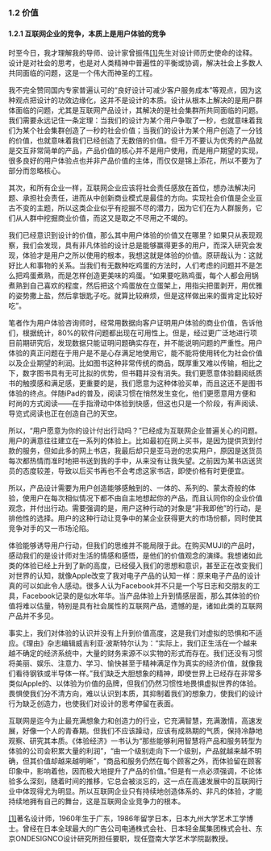### 1.2 价值

#### 1.2.1 互联网企业的竞争，本质上是用户体验的竞争

时至今日，我才理解我的导师、设计家曾振伟[[1]](part0137.xhtml#ch1-back)先生对设计师历史使命的诠释。设计是对社会的思考，也是对人类精神中普遍性的平衡或协调，解决社会上多数人共同面临的问题，这是一个伟大而神圣的工程。

我不完全赞同国内专家普遍认可的“良好设计可减少客户服务成本”等观点，因为这种观点把设计的功效边缘化，这并不是设计的本质。设计从根本上解决的是用户群体面临的问题，尤其是互联网产品设计，其解决的是社会集群所共同面临的问题。我们需要永远记住一条定理：当我们的设计为某个用户争取了一秒，也就意味着我们为某个社会集群创造了一秒的社会价值；当我们的设计为某个用户创造了一分钱的价值，也就意味着我们已经创造了无数倍的价值。但千万不要认为优秀的产品就是交互非常简单的产品，产品价值的核心并不是用户使用，而是用户期望的实现，很多良好的用户体验点也并非产品价值的主体，而仅仅是锦上添花，所以不要为了部分而忽略核心。

其次，和所有企业一样，互联网企业应该将社会责任感放在首位，想办法解决问题、承担社会责任，进而从中创新商业模式是最佳的方向。实现社会价值是企业亘古不变的主题，所以这类企业似乎有挖掘不尽的潜力，因为它们在为人群服务，它们从人群中挖掘商业价值，而这又是取之不尽用之不竭的。

我们已经意识到设计的价值，那么其中用户体验的价值又在哪里？如果只从表现观察，我们会发现，具有非凡体验的设计总是能够赢得更多的用户，而深入研究会发现，体验才是用户之所以使用的根本，我想这就是体验的价值。原研哉认为：这就好比人和事物的关系。当我们有无数种吃鸡蛋的方法时，人们考虑的问题并不是怎么把鸡蛋煮熟，而是怎样创造更美味的鸡蛋。“如果要吃熟鸡蛋，每个人都会用锅煮熟到自己喜欢的程度，然后把这个鸡蛋放在立蛋架上，用指尖把蛋剥开，用优雅的姿势撒上盐，然后拿银匙子吃。就算比较麻烦，但是这样做出来的蛋肯定比较好吃”。

笔者作为用户体验咨询师时，经常用数据向客户证明用户体验的商业价值，告诉他们，根据统计，80%的软件问题都出现在可用性上。但是，经过更广泛地进行项目前期研究后，发现数据只能证明问题确实存在，并不能说明问题的严重性。用户体验的真正问题在于用户是不是心存满足地使用它，能不能将使用转化为社会价值以及企业期望的利润。比如图书这种非常传统的商品，既厚重又难以传输，相比之下，数字图书具有无可比拟的优势，但书籍并没有消失。我们更愿意体验翻阅纸质书的触摸感和满足感，更重要的是，我们愿意为这种体验买单，而且这还不是图书体验的终点。伴随iPad的普及，阅读习惯在悄然发生变化，他们更愿意用方便和时尚的方式阅读——在手指滑动中体验到快感，但这也只是一个阶段，有声阅读、导览式阅读也正在创造自己的天空。

所以，“用户愿意为你的设计付出行动吗？”已经成为互联网企业普遍关心的问题。用户的满意往往建立在一系列的体验上。比如最初在网上买书，是因为提供货到付款的服务，但如此多的网上书店，我最后却只是亚马逊的忠实用户，原因是送货员每次都热情而准时地把书送到我的手中，从来没有让我失望。之前因为某书店送货员的态度较差，导致以后买书再也不会考虑这家书店，即使价格有时更便宜。

所以，产品设计需要为用户创造能够感触到的、一体的、系列的、蒙太奇般的体验，使用户在每次相似情况下都不由自主地想起你的产品，而且认同你的企业价值观念，并付出行动。需要强调的是，用户这种行动的对象是“非我即他”的行动，是排他性的选择。用户的这种行动让竞争中的某企业获得更大的市场份额，同时使其竞争对手的又一市场沦陷。

体验能够诱导用户行动，但我们的思维并不能局限于此。在购买MUJI的产品时，感动我们的是设计师对生活的情感和感悟，是他们的价值观念的演绎。我想诸如此类的体验已经上升到了新的高度，已经侵入我们的思想和意识，甚至正在改变我们对世界的认知，就像Apple改变了我对电子产品的认知一样：原来电子产品的设计真的可以如此令人感动。很多人认为Facebook并不只是一个写日志和交朋友的工具，Facebook记录的是似水年华。当产品体验上升到情感层面，那么其体验的价值将难以估量，特别是具有社会属性的互联网产品，遗憾的是，诸如此类的互联网产品并不多见。

事实上，我们对体验的认识并没有上升到价值高度，这是我们对虚拟的恐惧和不适应。《理由》杂志编辑威吉利亚·波斯特尔认为：“实际上，我们正生活在一个越来越不确定的经济系统中，大量的财务来源不以实物的形式而存在。我们还没有习惯将美丽、娱乐、注意力、学习、愉快甚至于精神满足作为真实的经济价值，就像我们看待钢铁或半导体一样。”我们缺乏大胆想象的精神，即使世界上已经存在非常多类似Apple的、以体验为价值的品牌，但我们仍然习惯性地畏惧虚拟世界的体验。畏惧使我们分不清方向，难以认识到本质，其抑制着我们的想象力，使我们的设计行为缺乏创造力，也使我们对设计的思考停留在表面。

互联网是迄今为止最充满想象力和创造力的行业，它充满智慧，充满激情，高速发展，好像一个人的青春期。但我们不应该躁动，应该有成熟期的气质，保持冷静地观察、研究其本质。《体验经济》一书认为“那些能够利用智慧将产品和服务转型为体验的公司会积累大量的利润”，“由一个级别走向下一个级别，产品就越来越不明确，但其价值却越来越明晰”，“商品和服务仍然在每个顾客之外，而体验留在顾客印象中，影响着他，因而极大地提升了产品的价值。”但是有一点必须强调，不论体验多么深刻，随着时间的推移，它总会被淡忘的，这一点在高速发展中的互联网行业中体现得尤为明显。所以互联网企业只有持续地创造体系的、非凡的体验，才能持续地拥有自己的舞台，这是互联网企业竞争力的根本。

[[1]](part0137.xhtml#ch1)著名设计师，1960年生于广东，1986年留学日本，日本九州大学艺术工学博士。曾经在日本全球最大的广告公司电通株式会社、日本轻金属集团株式会社、东京ONDESIGNCO设计研究所担任要职，现任暨南大学艺术学院副教授。
